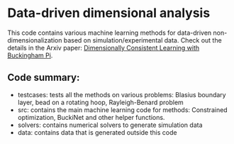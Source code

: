 # Data-driven dimensional analysis
 This code contains various machine learning methods for data-driven non-dimensionalization based on simulation/experimental data. Check out the details in the Arxiv paper: [Dimensionally Consistent Learning with Buckingham Pi](https://arxiv.org/abs/2202.04643).

## Code summary:
- testcases: tests all the methods on various problems: Blasius boundary layer, bead on a rotating hoop, Rayleigh-Benard problem
- src: contains the main machine learning code for methods: Constrained optimization, BuckiNet and other helper functions.
- solvers: contains numerical solvers to generate simulation data
- data: contains data that is generated outside this code 
